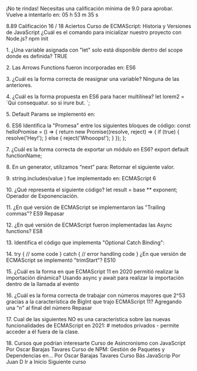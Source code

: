 ¡No te rindas!
Necesitas una calificación mínima de 
9\.0 para aprobar.
Vuelve a intentarlo en:
05 h 53 m 35 s

8\.89
Calificación
16 / 18
Aciertos
Curso de ECMAScript: Historia y Versiones de JavaScript
¿Cuál es el comando para inicializar nuestro proyecto con Node.js?
npm init

1\.
¿Una variable asignada con "let" solo está disponible dentro del scope donde es definida?
TRUE

2\.
Las Arrows Functions fueron incorporadas en:
ES6

3\.
¿Cuál es la forma correcta de reasignar una variable?
Ninguna de las anteriores.

4\.
¿Cuál es la forma propuesta en ES6 para hacer multilínea?
let lorem2 \= \`Qui consequatur. so si irure but. \`;

5\.
Default Params se implementó en:

6\.
ES6
Identifica la "Promesa" entre los siguientes bloques de código:
const helloPromise \= () \=\> { return new Promise((resolve, reject) \=\> { if (true) {
resolve('Hey!'); } else { reject('Whooops!'); } }); };

7\.
¿Cuál es la forma correcta de exportar un módulo en ES6?
export default functionName;

8\.
En un generator, utilizamos “next” para:
Retornar el siguiente valor.

9\.
string.includes(value ) fue implementado en:
ECMAScript 6

10\.
¿Qué representa el siguiente código?
let result \= base \*\* exponent;
Operador de Exponenciación.

11\.
¿En qué versión de ECMAScript se implementaron las "Trailing commas"?
ES9
Repasar

12\.
¿En qué versión de ECMAScript fueron implementadas las Async functions?
ES8

13\.
Identifica el código que implementa "Optional Catch Binding":

14\.
try { // some code } catch { // error handling code }
¿En que versión de ECMAScript se implementó "trimStart"?
ES10

15\.
¿Cuál es la forma en que ECMAScript 11 en 2020 permitió realizar la importación dinámica?
Usando async y await para realizar la importación dentro de la llamada al evento

16\.
¿Cuál es la forma correcta de trabajar con números mayores que 2^53 gracias a la característica de
BigInt que trajo ECMAScript 11?
Agregando una "n" al final del número
Repasar

17\.
Cual de las siguientes NO es una característica sobre las nuevas funcionalidades de ECMAScript en
2021:
\# metodos privados \- permite acceder a él fuera de la clase.

18\.
Cursos que podrían interesarte
Curso de Asincronismo con
JavaScript
Por Oscar Barajas Tavares
Curso de NPM: Gestión de
Paquetes y Dependencias en…
Por Oscar Barajas Tavares
Curso Bás
JavaScrip
Por Juan D
Ir a Inicio
Siguiente curso
